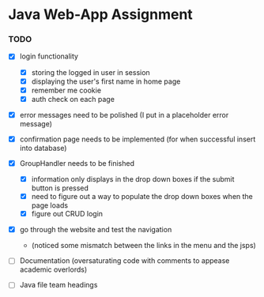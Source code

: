 # Java Web-App Assignment
### TODO
- [x] login functionality 
  - [x] storing the logged in user in session
  - [x] displaying the user's first name in home page
  - [x] remember me cookie
  - [x] auth check on each page
  
- [x] error messages need to be polished (I put in a placeholder error message)

- [x] confirmation page needs to be implemented (for when successful insert into database)

- [x] GroupHandler needs to be finished 
  - [x] information only displays in the drop down boxes if the submit button is pressed 
  - [x] need to figure out a way to populate the drop down boxes when the page loads
  - [x] figure out CRUD login
  
- [x] go through the website and test the navigation 
  - (noticed some mismatch between the links in the menu and the jsps)
  
- [ ] Documentation (oversaturating code with comments to appease academic overlords)
- [ ] Java file team headings 
